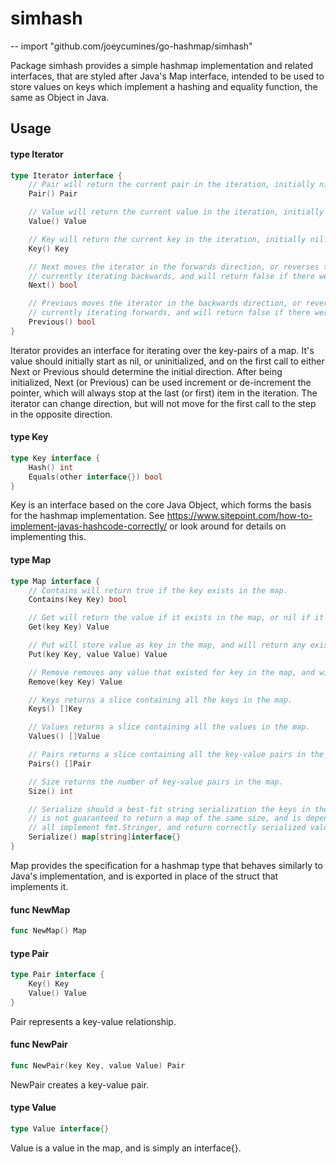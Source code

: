 # simhash
--
    import "github.com/joeycumines/go-hashmap/simhash"

Package simhash provides a simple hashmap implementation and related interfaces,
that are styled after Java's Map interface, intended to be used to store values
on keys which implement a hashing and equality function, the same as Object in
Java.

## Usage

#### type Iterator

```go
type Iterator interface {
	// Pair will return the current pair in the iteration, initially nil.
	Pair() Pair

	// Value will return the current value in the iteration, initially nil.
	Value() Value

	// Key will return the current key in the iteration, initially nil.
	Key() Key

	// Next moves the iterator in the forwards direction, or reverses the iterator (and doesn't move) if it is
	// currently iterating backwards, and will return false if there were no more items left to iterate.
	Next() bool

	// Previous moves the iterator in the backwards direction, or reverses the iterator (and doesn't move) if it is
	// currently iterating forwards, and will return false if there were no more items left to iterate.
	Previous() bool
}
```

Iterator provides an interface for iterating over the key-pairs of a map. It's
value should initially start as nil, or uninitialized, and on the first call to
either Next or Previous should determine the initial direction. After being
initialized, Next (or Previous) can be used increment or de-increment the
pointer, which will always stop at the last (or first) item in the iteration.
The iterator can change direction, but will not move for the first call to the
step in the opposite direction.

#### type Key

```go
type Key interface {
	Hash() int
	Equals(other interface{}) bool
}
```

Key is an interface based on the core Java Object, which forms the basis for the
hashmap implementation. See
https://www.sitepoint.com/how-to-implement-javas-hashcode-correctly/ or look
around for details on implementing this.

#### type Map

```go
type Map interface {
	// Contains will return true if the key exists in the map.
	Contains(key Key) bool

	// Get will return the value if it exists in the map, or nil if it doesn't.
	Get(key Key) Value

	// Put will store value as key in the map, and will return any existing value, or nil.
	Put(key Key, value Value) Value

	// Remove removes any value that existed for key in the map, and will return it, or nil.
	Remove(key Key) Value

	// Keys returns a slice containing all the keys in the map.
	Keys() []Key

	// Values returns a slice containing all the values in the map.
	Values() []Value

	// Pairs returns a slice containing all the key-value pairs in the map.
	Pairs() []Pair

	// Size returns the number of key-value pairs in the map.
	Size() int

	// Serialize should a best-fit string serialization the keys in the map, associated with their values. This method
	// is not guaranteed to return a map of the same size, and is dependant on the key implementation - if the keys
	// all implement fmt.Stringer, and return correctly serialized values, this will work correctly.
	Serialize() map[string]interface{}
}
```

Map provides the specification for a hashmap type that behaves similarly to
Java's implementation, and is exported in place of the struct that implements
it.

#### func  NewMap

```go
func NewMap() Map
```

#### type Pair

```go
type Pair interface {
	Key() Key
	Value() Value
}
```

Pair represents a key-value relationship.

#### func  NewPair

```go
func NewPair(key Key, value Value) Pair
```
NewPair creates a key-value pair.

#### type Value

```go
type Value interface{}
```

Value is a value in the map, and is simply an interface{}.
